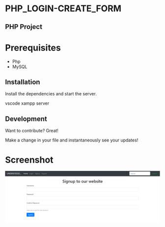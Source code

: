 # PHP_LOGIN-CREATE_FORM

## PHP Project 

# Prerequisites
- Php
- MySQL

## Installation
Install the dependencies and start the server.

vscode
xampp server


## Development

Want to contribute? Great!

Make a change in your file and instantaneously see your updates!

# Screenshot
![Screenshot of a comment on a GitHub issue showing an image, added in the Markdown, of an Octocat smiling and raising a tentacle.](./IMAGES/Screenshot.png)
